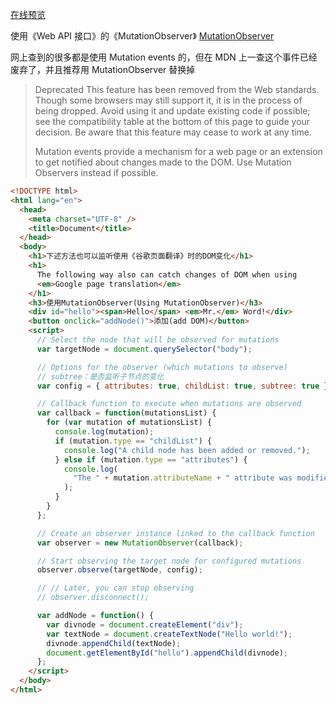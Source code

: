 [在线预览](https://jsfiddle.net/1010543618/fyf913t0/)

使用《Web API 接口》的《MutationObserver》
[MutationObserver](https://developer.mozilla.org/zh-CN/docs/Web/API/MutationObserver)

网上查到的很多都是使用 Mutation events 的，但在 MDN 上一查这个事件已经废弃了，并且推荐用 MutationObserver 替换掉

> Deprecated
> This feature has been removed from the Web standards. Though some browsers may still support it, it is in the process of being dropped. Avoid using it and update existing code if possible; see the compatibility table at the bottom of this page to guide your decision. Be aware that this feature may cease to work at any time.
>
> Mutation events provide a mechanism for a web page or an extension to get notified about changes made to the DOM. Use Mutation Observers instead if possible.

```html
<!DOCTYPE html>
<html lang="en">
  <head>
    <meta charset="UTF-8" />
    <title>Document</title>
  </head>
  <body>
    <h1>下述方法也可以监听使用《谷歌页面翻译》时的DOM变化</h1>
    <h1>
      The following way also can catch changes of DOM when using
      <em>Google page translation</em>
    </h1>
    <h3>使用MutationObserver(Using MutationObserver)</h3>
    <div id="hello"><span>Hello</span> <em>Mr.</em> Word!</div>
    <button onclick="addNode()">添加(add DOM)</button>
    <script>
      // Select the node that will be observed for mutations
      var targetNode = document.querySelector("body");

      // Options for the observer (which mutations to observe)
      // subtree：是否监听子节点的变化
      var config = { attributes: true, childList: true, subtree: true };

      // Callback function to execute when mutations are observed
      var callback = function(mutationsList) {
        for (var mutation of mutationsList) {
          console.log(mutation);
          if (mutation.type == "childList") {
            console.log("A child node has been added or removed.");
          } else if (mutation.type == "attributes") {
            console.log(
              "The " + mutation.attributeName + " attribute was modified."
            );
          }
        }
      };

      // Create an observer instance linked to the callback function
      var observer = new MutationObserver(callback);

      // Start observing the target node for configured mutations
      observer.observe(targetNode, config);

      // // Later, you can stop observing
      // observer.disconnect();

      var addNode = function() {
        var divnode = document.createElement("div");
        var textNode = document.createTextNode("Hello world!");
        divnode.appendChild(textNode);
        document.getElementById("hello").appendChild(divnode);
      };
    </script>
  </body>
</html>
```
